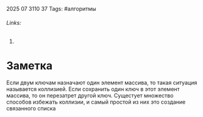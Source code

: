 2025 07 3110 37
Tags: #алгоритмы 
###### Links: 
1) 
# Заметка
Если двум ключам назначают один элемент массива, то  такая ситуация называется коллизией. Если сохранить один ключ в этот элемент массива, то он перезатрет другой ключ.
Сущестует множество способов избежать коллизии, и самый простой из них это создание связанного списка